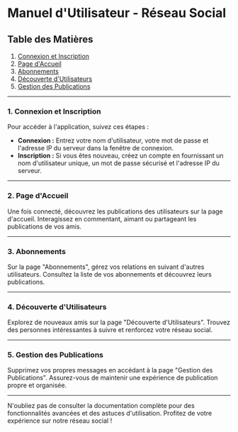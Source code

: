 # Manuel d'Utilisateur - Réseau Social

## Table des Matières
1. [Connexion et Inscription](#connexion-et-inscription)
2. [Page d'Accueil](#page-daccueil)
3. [Abonnements](#abonnements)
4. [Découverte d'Utilisateurs](#découverte-dutilisateurs)
5. [Gestion des Publications](#gestion-des-publications)

---

### 1. Connexion et Inscription <a name="connexion-et-inscription"></a>

Pour accéder à l'application, suivez ces étapes :
- **Connexion :** Entrez votre nom d'utilisateur, votre mot de passe et l'adresse IP du serveur dans la fenêtre de connexion.
- **Inscription :** Si vous êtes nouveau, créez un compte en fournissant un nom d'utilisateur unique, un mot de passe sécurisé et l'adresse IP du serveur.

---

### 2. Page d'Accueil <a name="page-daccueil"></a>

Une fois connecté, découvrez les publications des utilisateurs sur la page d'accueil. Interagissez en commentant, aimant ou partageant les publications de vos amis.

---

### 3. Abonnements <a name="abonnements"></a>

Sur la page "Abonnements", gérez vos relations en suivant d'autres utilisateurs. Consultez la liste de vos abonnements et découvrez leurs publications.

---

### 4. Découverte d'Utilisateurs <a name="découverte-dutilisateurs"></a>

Explorez de nouveaux amis sur la page "Découverte d'Utilisateurs". Trouvez des personnes intéressantes à suivre et renforcez votre réseau social.

---

### 5. Gestion des Publications <a name="gestion-des-publications"></a>

Supprimez vos propres messages en accédant à la page "Gestion des Publications". Assurez-vous de maintenir une expérience de publication propre et organisée.

---

N'oubliez pas de consulter la documentation complète pour des fonctionnalités avancées et des astuces d'utilisation. Profitez de votre expérience sur notre réseau social !
